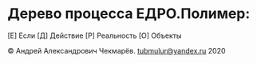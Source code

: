 # Дерево процесса ЕДРО.Полимер:
[Е] Если
[Д] Действие
[Р] Реальность
[О] Объекты

© Андрей Александрович Чекмарёв. tubmulur@yandex.ru 2020

